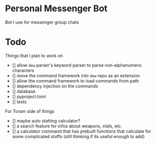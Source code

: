 # Personal Messenger Bot

Bot I use for messenger group chats


# Todo

Things that I plan to work on

- [] allow `dew` parser's keyword parser to parse non-alphanumeric characters 
- [] move the command framework into `dew` repo as an extension
- [] allow the command framework to load commands from path
- [] dependency injection on the commands 
- [] database
- [] pyproject.toml
- [] tests


For Toram side of things

- [] maybe auto statting calculator?
- [] a search feature for infos about weapons, xtals, etc.
- [] a calculator command that has prebuilt functions that calculate for some complicated stuffs (still thinking if its useful enough to add)
